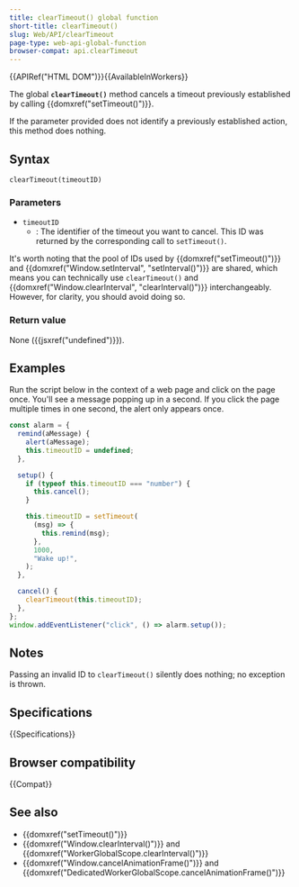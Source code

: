 ```yaml
---
title: clearTimeout() global function
short-title: clearTimeout()
slug: Web/API/clearTimeout
page-type: web-api-global-function
browser-compat: api.clearTimeout
---
```


{{APIRef("HTML DOM")}}{{AvailableInWorkers}}

The global **`clearTimeout()`** method cancels a timeout previously established
by calling {{domxref("setTimeout()")}}.

If the parameter provided does not identify a previously established action,
this method does nothing.

## Syntax

```js-nolint
clearTimeout(timeoutID)
```

### Parameters

- `timeoutID`
  - : The identifier of the timeout you want to cancel. This ID was returned by the
    corresponding call to `setTimeout()`.

It's worth noting that the pool of IDs used by {{domxref("setTimeout()")}} and {{domxref("Window.setInterval", "setInterval()")}} are shared, which means you can technically use `clearTimeout()` and {{domxref("Window.clearInterval", "clearInterval()")}} interchangeably. However, for clarity, you should avoid doing so.

### Return value

None ({{jsxref("undefined")}}).

## Examples

Run the script below in the context of a web page and click on the page once. You'll
see a message popping up in a second. If you click the page multiple times in
one second, the alert only appears once.

```js
const alarm = {
  remind(aMessage) {
    alert(aMessage);
    this.timeoutID = undefined;
  },

  setup() {
    if (typeof this.timeoutID === "number") {
      this.cancel();
    }

    this.timeoutID = setTimeout(
      (msg) => {
        this.remind(msg);
      },
      1000,
      "Wake up!",
    );
  },

  cancel() {
    clearTimeout(this.timeoutID);
  },
};
window.addEventListener("click", () => alarm.setup());
```

## Notes

Passing an invalid ID to `clearTimeout()` silently does nothing; no
exception is thrown.

## Specifications

{{Specifications}}

## Browser compatibility

{{Compat}}

## See also

- {{domxref("setTimeout()")}}
- {{domxref("Window.clearInterval()")}} and {{domxref("WorkerGlobalScope.clearInterval()")}}
- {{domxref("Window.cancelAnimationFrame()")}} and {{domxref("DedicatedWorkerGlobalScope.cancelAnimationFrame()")}}
